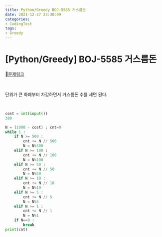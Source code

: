 ```yaml
---
title: Python/Greedy BOJ-5585 거스름돈
date: 2021-12-27 23:30:09
categories:
- CodingTest
tags:
- Greedy
---
```


# [Python/Greedy] BOJ-5585 거스름돈

📌[문제링크](https://www.acmicpc.net/problem/5585)

  <BR>

단위가 큰 화폐부터 차감하면서 거스름돈 수를 세면 된다.

<br>

```python
cost = int(input())
380

N = (1000 - cost) ; cnt=0
while 1 :
    if N >= 500 :
        cnt += N // 500
        N = N%500
    elif N >= 100 :
        cnt += N // 100
        N = N%100
    elif N >= 50 :
        cnt += N // 50
        N = N%50    
    elif N >= 10 :
        cnt += N // 10
        N = N%10
    elif N >= 5 :
        cnt += N // 5
        N = N%5
    elif N >= 1 :
        cnt += N // 1
        N = N%1
    if N==0 :
        break
print(cnt)

```

